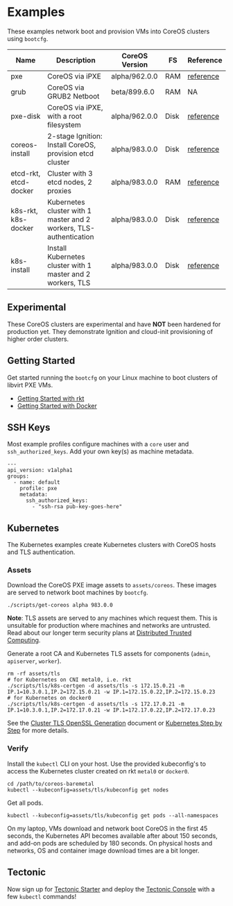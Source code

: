 
# Examples

These examples network boot and provision VMs into CoreOS clusters using `bootcfg`.

| Name       | Description | CoreOS Version | FS | Reference | 
|------------|-------------|----------------|----|-----------|
| pxe | CoreOS via iPXE | alpha/962.0.0 | RAM | [reference](https://coreos.com/os/docs/latest/booting-with-ipxe.html) |
| grub | CoreOS via GRUB2 Netboot | beta/899.6.0 | RAM | NA |
| pxe-disk | CoreOS via iPXE, with a root filesystem | alpha/962.0.0 | Disk | [reference](https://coreos.com/os/docs/latest/booting-with-ipxe.html) |
| coreos-install | 2-stage Ignition: Install CoreOS, provision etcd cluster | alpha/983.0.0 | Disk | [reference](https://coreos.com/os/docs/latest/installing-to-disk.html) |
| etcd-rkt, etcd-docker | Cluster with 3 etcd nodes, 2 proxies | alpha/983.0.0 | RAM | [reference](https://coreos.com/os/docs/latest/cluster-architectures.html) |
| k8s-rkt, k8s-docker | Kubernetes cluster with 1 master and 2 workers, TLS-authentication | alpha/983.0.0 | Disk | [reference](https://github.com/coreos/coreos-kubernetes) |
| k8s-install | Install Kubernetes cluster with 1 master and 2 workers, TLS | alpha/983.0.0 | Disk | [reference](https://github.com/coreos/coreos-kubernetes) |

## Experimental

These CoreOS clusters are experimental and have **NOT** been hardened for production yet. They demonstrate Ignition and cloud-init provisioning of higher order clusters.

## Getting Started

Get started running the `bootcfg` on your Linux machine to boot clusters of libvirt PXE VMs.

* [Getting Started with rkt](../Documentation/getting-started-rkt.md)
* [Getting Started with Docker](../Documentation/getting-started-docker.md)

## SSH Keys

Most example profiles configure machines with a `core` user and `ssh_authorized_keys`. Add your own key(s) as machine metadata.

    ---
    api_version: v1alpha1
    groups:
      - name: default
        profile: pxe
        metadata:
          ssh_authorized_keys:
            - "ssh-rsa pub-key-goes-here"

## Kubernetes

The Kubernetes examples create Kubernetes clusters with CoreOS hosts and TLS authentication.

### Assets

Download the CoreOS PXE image assets to `assets/coreos`. These images are served to network boot machines by `bootcfg`.

    ./scripts/get-coreos alpha 983.0.0

**Note**: TLS assets are served to any machines which request them. This is unsuitable for production where machines and networks are untrusted. Read about our longer term security plans at [Distributed Trusted Computing](https://coreos.com/blog/coreos-trusted-computing.html).

Generate a root CA and Kubernetes TLS assets for components (`admin`, `apiserver`, `worker`).

    rm -rf assets/tls
    # for Kubernetes on CNI metal0, i.e. rkt
    ./scripts/tls/k8s-certgen -d assets/tls -s 172.15.0.21 -m IP.1=10.3.0.1,IP.2=172.15.0.21 -w IP.1=172.15.0.22,IP.2=172.15.0.23
    # for Kubernetes on docker0
    ./scripts/tls/k8s-certgen -d assets/tls -s 172.17.0.21 -m IP.1=10.3.0.1,IP.2=172.17.0.21 -w IP.1=172.17.0.22,IP.2=172.17.0.23

See the [Cluster TLS OpenSSL Generation](https://coreos.com/kubernetes/docs/latest/openssl.html) document or [Kubernetes Step by Step](https://coreos.com/kubernetes/docs/latest/getting-started.html) for more details.

### Verify

Install the `kubectl` CLI on your host. Use the provided kubeconfig's to access the Kubernetes cluster created on rkt `metal0` or `docker0`.

    cd /path/to/coreos-baremetal
    kubectl --kubeconfig=assets/tls/kubeconfig get nodes

Get all pods.

    kubectl --kubeconfig=assets/tls/kubeconfig get pods --all-namespaces

On my laptop, VMs download and network boot CoreOS in the first 45 seconds, the Kubernetes API becomes available after about 150 seconds, and add-on pods are scheduled by 180 seconds. On physical hosts and networks, OS and container image download times are a bit longer.

## Tectonic

Now sign up for [Tectonic Starter](https://tectonic.com/starter/) and deploy the [Tectonic Console](https://tectonic.com/enterprise/docs/latest/deployer/tectonic_console.html) with a few `kubectl` commands!

